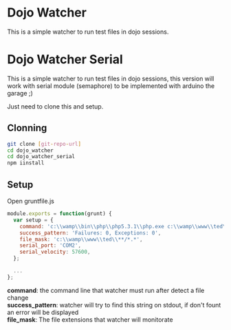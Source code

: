 Dojo Watcher
============

This is a simple watcher to run test files in dojo sessions.

Dojo Watcher Serial
===================

This is a simple watcher to run test files in dojo sessions, this version will work with serial module (semaphore) to be implemented with arduino
the garage ;)

Just need to clone this and setup.


Clonning
--------

```sh
git clone [git-repo-url]
cd dojo_watcher
cd dojo_watcher_serial
npm iinstall
```

Setup
-----
Open gruntfile.js
```js
module.exports = function(grunt) {
  var setup = {
    command: 'c:\\wamp\\bin\\php\\php5.3.1\\php.exe c:\\wamp\\www\\ted\\index.php',
    success_pattern: 'Failures: 0, Exceptions: 0',
    file_mask: 'c:\\wamp\\www\\ted\\**/*.*',
    serial_port: 'COM2',
    serial_velocity: 57600,
  };

  ...
};
```

**command**: the command line that watcher must run after detect a file change<br />
**success_pattern**: watcher will try to find this string on stdout, if don't fount an error will be displayed<br />
**file_mask**: The file extensions that watcher will monitorate
